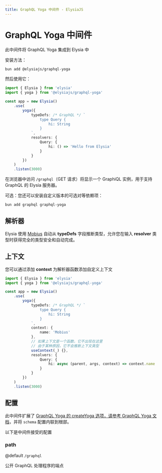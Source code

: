 ```yaml
---
title: GraphQL Yoga 中间件 - ElysiaJS
---
```


# GraphQL Yoga 中间件

此中间件将 GraphQL Yoga 集成到 Elysia 中

安装方法：

```bash
bun add @elysiajs/graphql-yoga
```

然后使用它：

```typescript
import { Elysia } from 'elysia'
import { yoga } from '@elysiajs/graphql-yoga'

const app = new Elysia()
	.use(
		yoga({
			typeDefs: /* GraphQL */ `
				type Query {
					hi: String
				}
			`,
			resolvers: {
				Query: {
					hi: () => 'Hello from Elysia'
				}
			}
		})
	)
	.listen(3000)
```

在浏览器中访问 `/graphql`（GET 请求）将显示一个 GraphiQL 实例，用于支持 GraphQL 的 Elysia 服务器。

可选：您还可以安装自定义版本的可选对等依赖项：

```bash
bun add graphql graphql-yoga
```

## 解析器

Elysia 使用 [Mobius](https://github.com/saltyaom/mobius) 自动从 **typeDefs** 字段推断类型，允许您在输入 **resolver** 类型时获得完全的类型安全和自动完成。

## 上下文

您可以通过添加 **context** 为解析器函数添加自定义上下文

```ts
import { Elysia } from 'elysia'
import { yoga } from '@elysiajs/graphql-yoga'

const app = new Elysia()
	.use(
		yoga({
			typeDefs: /* GraphQL */ `
				type Query {
					hi: String
				}
			`,
			context: {
				name: 'Mobius'
			},
			// 如果上下文是一个函数，它不出现在这里
			// 由于某种原因，它不会推断上下文类型
			useContext(_) {},
			resolvers: {
				Query: {
					hi: async (parent, args, context) => context.name
				}
			}
		})
	)
	.listen(3000)
```

## 配置

此中间件扩展了 [GraphQL Yoga 的 createYoga 选项，请参考 GraphQL Yoga 文档](https://the-guild.dev/graphql/yoga-server/docs)，并将 `schema` 配置内联到根部。

以下是中间件接受的配置

### path

@default `/graphql`

公开 GraphQL 处理程序的端点